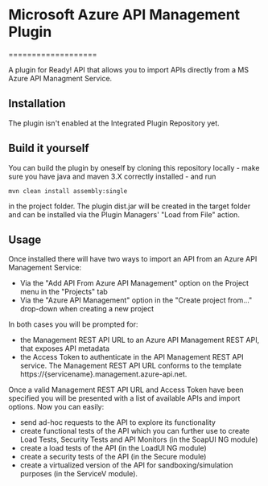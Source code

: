 # Microsoft Azure API Management Plugin

===================

A plugin for Ready! API that allows you to import APIs directly from a MS Azure API Managment Service. 

Installation
------------

The plugin isn't enabled at the Integrated Plugin Repository yet.


Build it yourself
-----------------

You can build the plugin by oneself by cloning this repository locally - make sure you have java and maven 3.X correctly 
installed - and run 

```mvn clean install assembly:single```

in the project folder. The plugin dist.jar will be created in the target folder and can be installed via the 
Plugin Managers' "Load from File" action. 

Usage
-----

Once installed there will have two ways to import an API from an Azure API Management Service:

* Via the "Add API From Azure API Management" option on the Project menu in the "Projects" tab
* Via the "Azure API Management" option in the "Create project from..." drop-down when creating a new project

In both cases you will be prompted for:
* the Management REST API URL to an Azure API Management REST API, that exposes API metadata
* the Access Token to authenticate in the API Management REST API service. 
The Management REST API URL conforms to the template https://{servicename}.management.azure-api.net.

Once a valid Management REST API URL and Access Token have been specified you will be presented with a list of available APIs and
import options. Now you can easily:

* send ad-hoc requests to the API to explore its functionality
* create functional tests of the API which you can further use to create Load Tests, Security Tests and API Monitors 
(in the SoapUI NG module)
* create a load tests of the API (in the LoadUI NG module)
* create a security tests of the API (in the Secure module)
* create a virtualized version of the API for sandboxing/simulation purposes (in the ServiceV module).